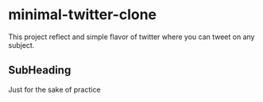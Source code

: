 # minimal-twitter-clone
This project reflect and simple flavor of twitter where you can tweet on any subject.
## SubHeading
Just for the sake of practice
